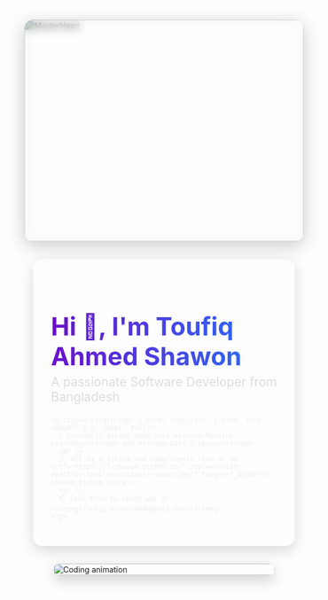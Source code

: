 <!-- MasterHead GIF - full width with glass blur behind -->
<div style="position: relative; width: 100%; max-height: 400px; overflow: hidden; border-radius: 16px; box-shadow: 0 8px 32px rgba(0,0,0,0.2);">
  <img
    src="https://media.giphy.com/media/KA593kO0JvXMs/giphy.gif"
    alt="MasterHead"
    style="width: 100%; height: 400px; object-fit: cover; filter: brightness(0.8);"
  />
  <div style="position: absolute; inset: 0; background: rgba(255 255 255 / 0.15); backdrop-filter: blur(8px);"></div>
</div>

<!-- Intro Section -->
<div style="display: flex; flex-wrap: wrap; align-items: center; justify-content: center; gap: 2rem; margin: 2rem 0; padding: 0 1rem;">
  
  <!-- Text Left -->
  <div style="flex: 1 1 350px; max-width: 600px; background: rgba(255 255 255 / 0.1); border-radius: 16px; padding: 2rem; box-shadow: 0 8px 24px rgba(0,0,0,0.15); backdrop-filter: blur(8px); color: #eee;">
    <h1 style="font-size: 2.8rem; margin-bottom: 0.3rem; font-weight: 700; background: linear-gradient(90deg, #6a11cb, #2575fc); -webkit-background-clip: text; -webkit-text-fill-color: transparent;">
      Hi 👋, I'm <span style="color: #fff;">Toufiq Ahmed Shawon</span>
    </h1>
    <h3 style="font-weight: 400; font-size: 1.4rem; margin-top: 0; color: #ddd;">
      A passionate Software Developer from Bangladesh
    </h3>

    <p style="margin-top: 1.5rem; font-size: 1.1rem; line-height: 1.5; color: #ccc;">
      🌱 Currently diving deep into <strong>Machine Learning</strong> and <strong>Data Science</strong>.
      <br />
      👨‍💻 All my projects and experiments live at <a href="https://t-shawon.github.io/" style="color: #6a11cb; text-decoration: underline;" target="_blank">t-shawon.github.io</a>.
      <br />
      📫 Feel free to reach out at <strong>toufiq.shawon404@gmail.com</strong>.
    </p>
  </div>

  <!-- Coding GIF Right -->
  <div style="flex: 1 1 300px; max-width: 400px; border-radius: 16px; overflow: hidden; box-shadow: 0 8px 24px rgba(0,0,0,0.2);">
    <a href="https://t-shawon.github.io/" target="_blank" style="display: block;">
      <img
        src="https://c.tenor.com/GfSX-u7VGM4AAAAC/coding.gif"
        alt="Coding animation"
        style="width: 100%; height: auto; display: block;"
      />
    </a>
  </div>
</div>
